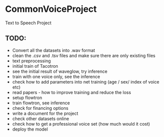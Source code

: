 # CommonVoiceProject
Text to Speech Project

## TODO:
* Convert all the datasets into .wav format
* clean the .csv and .tsv files and make sure there are only existing files
* text preprocessing
* initial train of Tacotron
* see the initial result of waveglow, try inference
* train with one voice only, see the inference
* check how to add parameters into net training (age / sex/ index of voice etc)
* read papers - how to improve training and reduce the loss
* setup flowtron
* train flowtron, see inference
* check for financing options
* write a document for the project
* check other datasets online
* check how to get a professional voice set (how much would it cost)
* deploy the model
